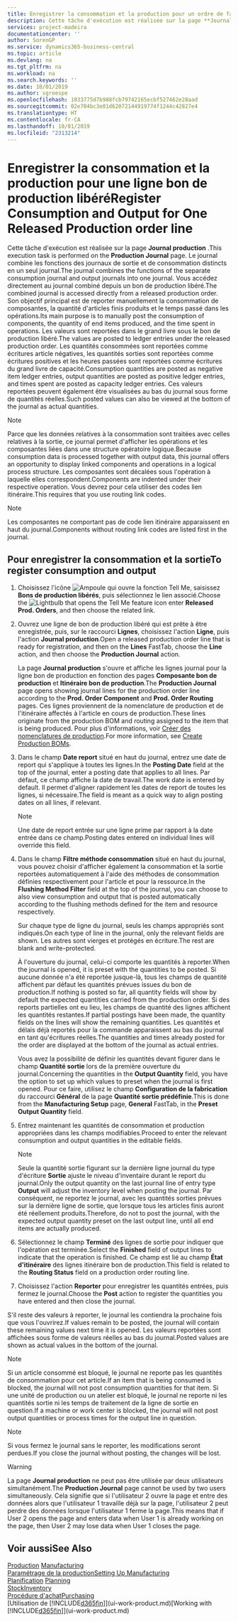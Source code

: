 ```yaml
---
title: Enregistrer la consommation et la production pour un ordre de fabrication | Microsoft Docs
description: Cette tâche d'exécution est réalisée sur la page **Journal production** . Le journal combine les fonctions des journaux de sortie et de consommation distincts en un seul journal. Vous accédez directement au journal combiné depuis un bon de production libéré. Son objectif principal est de reporter manuellement la consommation de composantes, la quantité d'articles finis produits et le temps passé dans les opérations.
services: project-madeira
documentationcenter: ''
author: SorenGP
ms.service: dynamics365-business-central
ms.topic: article
ms.devlang: na
ms.tgt_pltfrm: na
ms.workload: na
ms.search.keywords: ''
ms.date: 10/01/2019
ms.author: sgroespe
ms.openlocfilehash: 1033775d7b988fcb79742165ecbf527462e28aad
ms.sourcegitcommit: 02e704bc3e01d62072144919774f1244c42827e4
ms.translationtype: HT
ms.contentlocale: fr-CA
ms.lasthandoff: 10/01/2019
ms.locfileid: "2313214"
---
```

# <a name="register-consumption-and-output-for-one-released-production-order-line"></a><span data-ttu-id="fddcb-106">Enregistrer la consommation et la production pour une ligne bon de production libéré</span><span class="sxs-lookup"><span data-stu-id="fddcb-106">Register Consumption and Output for One Released Production order line</span></span>
<span data-ttu-id="fddcb-107">Cette tâche d'exécution est réalisée sur la page **Journal production** .</span><span class="sxs-lookup"><span data-stu-id="fddcb-107">This execution task is performed on the **Production Journal** page.</span></span> <span data-ttu-id="fddcb-108">Le journal combine les fonctions des journaux de sortie et de consommation distincts en un seul journal.</span><span class="sxs-lookup"><span data-stu-id="fddcb-108">The journal combines the functions of the separate consumption journal and output journals into one journal.</span></span> <span data-ttu-id="fddcb-109">Vous accédez directement au journal combiné depuis un bon de production libéré.</span><span class="sxs-lookup"><span data-stu-id="fddcb-109">The combined journal is accessed directly from a released production order.</span></span> <span data-ttu-id="fddcb-110">Son objectif principal est de reporter manuellement la consommation de composantes, la quantité d'articles finis produits et le temps passé dans les opérations.</span><span class="sxs-lookup"><span data-stu-id="fddcb-110">Its main purpose is to manually post the consumption of components, the quantity of end items produced, and the time spent in operations.</span></span> <span data-ttu-id="fddcb-111">Les valeurs sont reportées dans le grand livre sous le bon de production libéré.</span><span class="sxs-lookup"><span data-stu-id="fddcb-111">The values are posted to ledger entries under the released production order.</span></span> <span data-ttu-id="fddcb-112">Les quantités consommées sont reportées comme écritures article négatives, les quantités sorties sont reportées comme écritures positives et les heures passées sont reportées comme écritures du grand livre de capacité.</span><span class="sxs-lookup"><span data-stu-id="fddcb-112">Consumption quantities are posted as negative item ledger entries, output quantities are posted as positive ledger entries, and times spent are posted as capacity ledger entries.</span></span> <span data-ttu-id="fddcb-113">Ces valeurs reportées peuvent également être visualisées au bas du journal sous forme de quantités réelles.</span><span class="sxs-lookup"><span data-stu-id="fddcb-113">Such posted values can also be viewed at the bottom of the journal as actual quantities.</span></span>  

> [!NOTE]  
>  <span data-ttu-id="fddcb-114">Parce que les données relatives à la consommation sont traitées avec celles relatives à la sortie, ce journal permet d'afficher les opérations et les composantes liées dans une structure opératoire logique.</span><span class="sxs-lookup"><span data-stu-id="fddcb-114">Because consumption data is processed together with output data, this journal offers an opportunity to display linked components and operations in a logical process structure.</span></span> <span data-ttu-id="fddcb-115">Les composantes sont décalées sous l'opération à laquelle elles correspondent.</span><span class="sxs-lookup"><span data-stu-id="fddcb-115">Components are indented under their respective operation.</span></span> <span data-ttu-id="fddcb-116">Vous devrez pour cela utiliser des codes lien itinéraire.</span><span class="sxs-lookup"><span data-stu-id="fddcb-116">This requires that you use routing link codes.</span></span>  

> [!NOTE]  
>  <span data-ttu-id="fddcb-117">Les composantes ne comportant pas de code lien itinéraire apparaissent en haut du journal.</span><span class="sxs-lookup"><span data-stu-id="fddcb-117">Components without routing link codes are listed first in the journal.</span></span>  

## <a name="to-register-consumption-and-output"></a><span data-ttu-id="fddcb-118">Pour enregistrer la consommation et la sortie</span><span class="sxs-lookup"><span data-stu-id="fddcb-118">To register consumption and output</span></span>  
1.  <span data-ttu-id="fddcb-119">Choisissez l'icône ![Ampoule qui ouvre la fonction Tell Me](media/ui-search/search_small.png "Dites-moi ce que vous voulez faire"), saisissez **Bons de production libérés**, puis sélectionnez le lien associé.</span><span class="sxs-lookup"><span data-stu-id="fddcb-119">Choose the ![Lightbulb that opens the Tell Me feature](media/ui-search/search_small.png "Tell me what you want to do") icon enter **Released Prod. Orders**, and then choose the related link.</span></span>  
2.  <span data-ttu-id="fddcb-120">Ouvrez une ligne de bon de production libéré qui est prête à être enregistrée, puis, sur le raccourci **Lignes**, choisissez l'action **Ligne**, puis l'action **Journal production**.</span><span class="sxs-lookup"><span data-stu-id="fddcb-120">Open a released production order line that is ready for registration, and then on the **Lines** FastTab, choose the **Line** action, and then choose the **Production Journal** action.</span></span>  

    <span data-ttu-id="fddcb-121">La page **Journal production** s'ouvre et affiche les lignes journal pour la ligne bon de production en fonction des pages **Composante bon de production** et **Itinéraire bon de production**.</span><span class="sxs-lookup"><span data-stu-id="fddcb-121">The **Production Journal** page opens showing journal lines for the production order line according to the **Prod. Order Component** and **Prod. Order Routing** pages.</span></span> <span data-ttu-id="fddcb-122">Ces lignes proviennent de la nomenclature de production et de l'itinéraire affectés à l'article en cours de production.</span><span class="sxs-lookup"><span data-stu-id="fddcb-122">These lines originate from the production BOM and routing assigned to the item that is being produced.</span></span> <span data-ttu-id="fddcb-123">Pour plus d'informations, voir [Créer des nomenclatures de production](production-how-to-create-routings.md).</span><span class="sxs-lookup"><span data-stu-id="fddcb-123">For more information, see [Create Production BOMs](production-how-to-create-routings.md).</span></span>  

3.  <span data-ttu-id="fddcb-124">Dans le champ **Date report** situé en haut du journal, entrez une date de report qui s'applique à toutes les lignes.</span><span class="sxs-lookup"><span data-stu-id="fddcb-124">In the **Posting Date** field at the top of the journal, enter a posting date that applies to all lines.</span></span> <span data-ttu-id="fddcb-125">Par défaut, ce champ affiche la date de travail.</span><span class="sxs-lookup"><span data-stu-id="fddcb-125">The work date is entered by default.</span></span> <span data-ttu-id="fddcb-126">Il permet d'aligner rapidement les dates de report de toutes les lignes, si nécessaire.</span><span class="sxs-lookup"><span data-stu-id="fddcb-126">The field is meant as a quick way to align posting dates on all lines, if relevant.</span></span>  

    > [!NOTE]  
    >  <span data-ttu-id="fddcb-127">Une date de report entrée sur une ligne prime par rapport à la date entrée dans ce champ.</span><span class="sxs-lookup"><span data-stu-id="fddcb-127">Posting dates entered on individual lines will override this field.</span></span>  

4.  <span data-ttu-id="fddcb-128">Dans le champ **Filtre méthode consommation** situé en haut du journal, vous pouvez choisir d'afficher également la consommation et la sortie reportées automatiquement à l'aide des méthodes de consommation définies respectivement pour l'article et pour la ressource.</span><span class="sxs-lookup"><span data-stu-id="fddcb-128">In the **Flushing Method Filter** field at the top of the journal, you can choose to also view consumption and output that is posted automatically according to the flushing methods defined for the item and resource respectively.</span></span>  

    <span data-ttu-id="fddcb-129">Sur chaque type de ligne du journal, seuls les champs appropriés sont indiqués.</span><span class="sxs-lookup"><span data-stu-id="fddcb-129">On each type of line in the journal, only the relevant fields are shown.</span></span> <span data-ttu-id="fddcb-130">Les autres sont vierges et protégés en écriture.</span><span class="sxs-lookup"><span data-stu-id="fddcb-130">The rest are blank and write-protected.</span></span>  

    <span data-ttu-id="fddcb-131">À l'ouverture du journal, celui-ci comporte les quantités à reporter.</span><span class="sxs-lookup"><span data-stu-id="fddcb-131">When the journal is opened, it is preset with the quantities to be posted.</span></span> <span data-ttu-id="fddcb-132">Si aucune donnée n'a été reportée jusque-là, tous les champs de quantité affichent par défaut les quantités prévues issues du bon de production.</span><span class="sxs-lookup"><span data-stu-id="fddcb-132">If nothing is posted so far, all quantity fields will show by default the expected quantities carried from the production order.</span></span> <span data-ttu-id="fddcb-133">Si des reports partielles ont eu lieu, les champs de quantité des lignes affichent les quantités restantes.</span><span class="sxs-lookup"><span data-stu-id="fddcb-133">If partial postings have been made, the quantity fields on the lines will show the remaining quantities.</span></span> <span data-ttu-id="fddcb-134">Les quantités et délais déjà reportés pour la commande apparaissent au bas du journal en tant qu'écritures réelles.</span><span class="sxs-lookup"><span data-stu-id="fddcb-134">The quantities and times already posted for the order are displayed at the bottom of the journal as actual entries.</span></span>  

    <span data-ttu-id="fddcb-135">Vous avez la possibilité de définir les quantités devant figurer dans le champ **Quantité sortie** lors de la première ouverture du journal.</span><span class="sxs-lookup"><span data-stu-id="fddcb-135">Concerning the quantities in the **Output Quantity** field, you have the option to set up which values to preset when the journal is first opened.</span></span> <span data-ttu-id="fddcb-136">Pour ce faire, utilisez le champ **Configuration de la fabrication** du raccourci **Général** de la page **Quantité sortie prédéfinie**.</span><span class="sxs-lookup"><span data-stu-id="fddcb-136">This is done from the **Manufacturing Setup** page, **General** FastTab, in the **Preset Output Quantity** field.</span></span>

5.  <span data-ttu-id="fddcb-137">Entrez maintenant les quantités de consommation et production appropriées dans les champs modifiables.</span><span class="sxs-lookup"><span data-stu-id="fddcb-137">Proceed to enter the relevant consumption and output quantities in the editable fields.</span></span>  

    > [!NOTE]  
    >  <span data-ttu-id="fddcb-138">Seule la quantité sortie figurant sur la dernière ligne journal du type d'écriture **Sortie** ajuste le niveau d'inventaire durant le report du journal.</span><span class="sxs-lookup"><span data-stu-id="fddcb-138">Only the output quantity on the last journal line of entry type **Output** will adjust the inventory level when posting the journal.</span></span> <span data-ttu-id="fddcb-139">Par conséquent, ne reportez le journal, avec les quantités sorties prévues sur la dernière ligne de sortie, que lorsque tous les articles finis auront été réellement produits.</span><span class="sxs-lookup"><span data-stu-id="fddcb-139">Therefore, do not to post the journal, with the expected output quantity preset on the last output line, until all end items are actually produced.</span></span>  

6.  <span data-ttu-id="fddcb-140">Sélectionnez le champ **Terminé** des lignes de sortie pour indiquer que l'opération est terminée.</span><span class="sxs-lookup"><span data-stu-id="fddcb-140">Select the **Finished** field of output lines to indicate that the operation is finished.</span></span> <span data-ttu-id="fddcb-141">Ce champ est lié au champ **État d'itinéraire** des lignes itinéraire bon de production.</span><span class="sxs-lookup"><span data-stu-id="fddcb-141">This field is related to the **Routing Status** field on a production order routing line.</span></span>  
7.  <span data-ttu-id="fddcb-142">Choisissez l'action **Reporter** pour enregistrer les quantités entrées, puis fermez le journal.</span><span class="sxs-lookup"><span data-stu-id="fddcb-142">Choose the **Post** action to register the quantities you have entered and then close the journal.</span></span>  

<span data-ttu-id="fddcb-143">S'il reste des valeurs à reporter, le journal les contiendra la prochaine fois que vous l'ouvrirez.</span><span class="sxs-lookup"><span data-stu-id="fddcb-143">If values remain to be posted, the journal will contain these remaining values next time it is opened.</span></span> <span data-ttu-id="fddcb-144">Les valeurs reportées sont affichées sous forme de valeurs réelles au bas du journal.</span><span class="sxs-lookup"><span data-stu-id="fddcb-144">Posted values are shown as actual values in the bottom of the journal.</span></span>  

> [!NOTE]  
>  <span data-ttu-id="fddcb-145">Si un article consommé est bloqué, le journal ne reporte pas les quantités de consommation pour cet article.</span><span class="sxs-lookup"><span data-stu-id="fddcb-145">If an item that is being consumed is blocked, the journal will not post consumption quantities for that item.</span></span> <span data-ttu-id="fddcb-146">Si une unité de production ou un atelier est bloqué, le journal ne reporte ni les quantités sortie ni les temps de traitement de la ligne de sortie en question.</span><span class="sxs-lookup"><span data-stu-id="fddcb-146">If a machine or work center is blocked, the journal will not post output quantities or process times for the output line in question.</span></span>  

> [!NOTE]  
>  <span data-ttu-id="fddcb-147">Si vous fermez le journal sans le reporter, les modifications seront perdues.</span><span class="sxs-lookup"><span data-stu-id="fddcb-147">If you close the journal without posting, the changes will be lost.</span></span>  

> [!WARNING]  
>  <span data-ttu-id="fddcb-148">La page **Journal production** ne peut pas être utilisée par deux utilisateurs simultanément.</span><span class="sxs-lookup"><span data-stu-id="fddcb-148">The **Production Journal** page cannot be used by two users simultaneously.</span></span> <span data-ttu-id="fddcb-149">Cela signifie que si l'utilisateur 2 ouvre la page et entre des données alors que l'utilisateur 1 travaille déjà sur la page, l'utilisateur 2 peut perdre des données lorsque l'utilisateur 1 ferme la page.</span><span class="sxs-lookup"><span data-stu-id="fddcb-149">This means that if User 2 opens the page and enters data when User 1 is already working on the page, then User 2 may lose data when User 1 closes the page.</span></span>  

## <a name="see-also"></a><span data-ttu-id="fddcb-150">Voir aussi</span><span class="sxs-lookup"><span data-stu-id="fddcb-150">See Also</span></span>  
<span data-ttu-id="fddcb-151">[Production](production-manage-manufacturing.md)  </span><span class="sxs-lookup"><span data-stu-id="fddcb-151">[Manufacturing](production-manage-manufacturing.md)  </span></span>  
[<span data-ttu-id="fddcb-152">Paramétrage de la production</span><span class="sxs-lookup"><span data-stu-id="fddcb-152">Setting Up Manufacturing</span></span>](production-configure-production-processes.md)  
<span data-ttu-id="fddcb-153">[Planification](production-planning.md)    </span><span class="sxs-lookup"><span data-stu-id="fddcb-153">[Planning](production-planning.md)    </span></span>  
[<span data-ttu-id="fddcb-154">Stock</span><span class="sxs-lookup"><span data-stu-id="fddcb-154">Inventory</span></span>](inventory-manage-inventory.md)  
[<span data-ttu-id="fddcb-155">Procédure d'achat</span><span class="sxs-lookup"><span data-stu-id="fddcb-155">Purchasing</span></span>](purchasing-manage-purchasing.md)  
<span data-ttu-id="fddcb-156">[Utilisation de [!INCLUDE[d365fin](includes/d365fin_md.md)]](ui-work-product.md)</span><span class="sxs-lookup"><span data-stu-id="fddcb-156">[Working with [!INCLUDE[d365fin](includes/d365fin_md.md)]](ui-work-product.md)</span></span>
